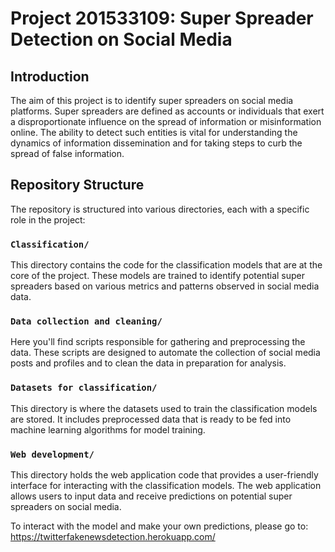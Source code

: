 # Project 201533109: Super Spreader Detection on Social Media

## Introduction

The aim of this project is to identify super spreaders on social media platforms. Super spreaders are defined as accounts or individuals that exert a disproportionate influence on the spread of information or misinformation online. The ability to detect such entities is vital for understanding the dynamics of information dissemination and for taking steps to curb the spread of false information.

## Repository Structure

The repository is structured into various directories, each with a specific role in the project:

### `Classification/`
This directory contains the code for the classification models that are at the core of the project. These models are trained to identify potential super spreaders based on various metrics and patterns observed in social media data.

### `Data collection and cleaning/`
Here you'll find scripts responsible for gathering and preprocessing the data. These scripts are designed to automate the collection of social media posts and profiles and to clean the data in preparation for analysis.

### `Datasets for classification/`
This directory is where the datasets used to train the classification models are stored. It includes preprocessed data that is ready to be fed into machine learning algorithms for model training.

### `Web development/`
This directory holds the web application code that provides a user-friendly interface for interacting with the classification models. The web application allows users to input data and receive predictions on potential super spreaders on social media.

To interact with the model and make your own predictions, please go to: https://twitterfakenewsdetection.herokuapp.com/





